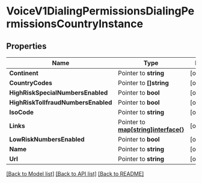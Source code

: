 # VoiceV1DialingPermissionsDialingPermissionsCountryInstance

## Properties
Name | Type | Notes
------------ | ------------- | -------------
**Continent** | Pointer to **string** | [optional] 
**CountryCodes** | Pointer to **[]string** | [optional] 
**HighRiskSpecialNumbersEnabled** | Pointer to **bool** | [optional] 
**HighRiskTollfraudNumbersEnabled** | Pointer to **bool** | [optional] 
**IsoCode** | Pointer to **string** | [optional] 
**Links** | Pointer to [**map[string]interface{}**](.md) | [optional] 
**LowRiskNumbersEnabled** | Pointer to **bool** | [optional] 
**Name** | Pointer to **string** | [optional] 
**Url** | Pointer to **string** | [optional] 

[[Back to Model list]](../README.md#documentation-for-models) [[Back to API list]](../README.md#documentation-for-api-endpoints) [[Back to README]](../README.md)


